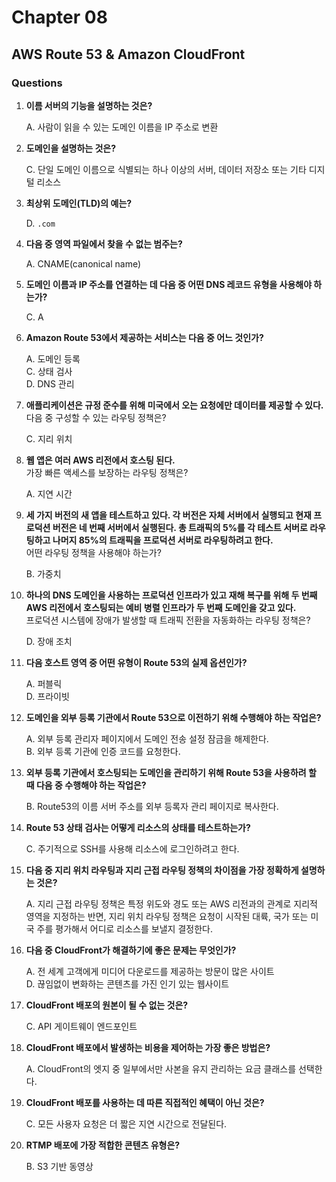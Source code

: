 # Chapter 08

## AWS Route 53 & Amazon CloudFront

### Questions

1. **이름 서버의 기능을 설명하는 것은?**  

    A. 사람이 읽을 수 있는 도메인 이름을 IP 주소로 변환

1. **도메인을 설명하는 것은?**  

    C. 단일 도메인 이름으로 식별되는 하나 이상의 서버, 데이터 저장소 또는 기타 디지털 리소스

1. **최상위 도메인(TLD)의 예는?**  

    D. `.com`

1. **다음 중 영역 파일에서 찾을 수 없는 범주는?**  

    A. CNAME(canonical name)

1. **도메인 이름과 IP 주소를 연결하는 데 다음 중 어떤 DNS 레코드 유형을 사용해야 하는가?**  

    C. A

1. **Amazon Route 53에서 제공하는 서비스는 다음 중 어느 것인가?**  

    A. 도메인 등록  
    C. 상태 검사  
    D. DNS 관리

1. **애플리케이션은 규정 준수를 위해 미국에서 오는 요청에만 데이터를 제공할 수 있다.**  
다음 중 구성할 수 있는 라우팅 정책은?

    C. 지리 위치

1. **웹 앱은 여러 AWS 리전에서 호스팅 된다.**  
가장 빠른 액세스를 보장하는 라우팅 정책은?

    A. 지연 시간

1. **세 가지 버전의 새 앱을 테스트하고 있다. 각 버전은 자체 서버에서 실행되고 현재 프로덕션 버전은 네 번째 서버에서 실행된다. 총 트래픽의 5%를 각 테스트 서버로 라우팅하고 나머지 85%의 트래픽을 프로덕션 서버로 라우팅하려고 한다.**  
어떤 라우팅 정책을 사용해야 하는가?

    B. 가중치

1. **하나의 DNS 도메인을 사용하는 프로덕션 인프라가 있고 재해 복구를 위해 두 번째 AWS 리전에서 호스팅되는 예비 병렬 인프라가 두 번째 도메인을 갖고 있다.**  
프로덕션 시스템에 장애가 발생할 때 트래픽 전환을 자동화하는 라우팅 정책은?

    D. 장애 조치

1. **다음 호스트 영역 중 어떤 유형이 Route 53의 실제 옵션인가?**  

    A. 퍼블릭  
    D. 프라이빗

1. **도메인을 외부 등록 기관에서 Route 53으로 이전하기 위해 수행해야 하는 작업은?**  

    A. 외부 등록 관리자 페이지에서 도메인 전송 설정 잠금을 해제한다.  
    B. 외부 등록 기관에 인증 코드를 요청한다.  

1. **외부 등록 기관에서 호스팅되는 도메인을 관리하기 위해 Route 53을 사용하려 할 때 다음 중 수행해야 하는 작업은?**  

    B. Route53의 이름 서버 주소를 외부 등록자 관리 페이지로 복사한다.

1. **Route 53 상태 검사는 어떻게 리소스의 상태를 테스트하는가?**  

    C. 주기적으로 SSH를 사용해 리소스에 로그인하려고 한다.

1. **다음 중 지리 위치 라우팅과 지리 근접 라우팅 정책의 차이점을 가장 정확하게 설명하는 것은?**  

    A. 지리 근접 라우팅 정책은 특정 위도와 경도 또는 AWS 리전과의 관계로 지리적 영역을 지정하는 반면, 지리 위치 라우팅 정책은 요청이 시작된 대륙, 국가 또는 미국 주를 평가해서 어디로 리소스를 보낼지 결정한다.

1. **다음 중 CloudFront가 해결하기에 좋은 문제는 무엇인가?**  

    A. 전 세계 고객에게 미디어 다운로드를 제공하는 방문이 많은 사이트  
    D. 끊임없이 변화하는 콘텐츠를 가진 인기 있는 웹사이트

1. **CloudFront 배포의 원본이 될 수 없는 것은?**  

    C. API 게이트웨이 엔드포인트

1. **CloudFront 배포에서 발생하는 비용을 제어하는 가장 좋은 방법은?**  

    A. CloudFront의 엣지 중 일부에서만 사본을 유지 관리하는 요금 클래스를 선택한다.

1. **CloudFront 배포를 사용하는 데 따른 직접적인 혜택이 아닌 것은?**  

    C. 모든 사용자 요청은 더 짧은 지연 시간으로 전달된다.

1. **RTMP 배포에 가장 적합한 콘텐츠 유형은?**  

    B. S3 기반 동영상
